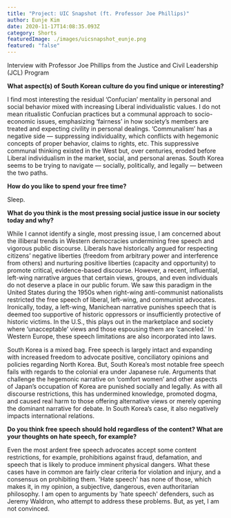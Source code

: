```yaml
---
title: "Project: UIC Snapshot (ft. Professor Joe Phillips)"
author: Eunje Kim
date: 2020-11-17T14:08:35.093Z
category: Shorts
featuredImage: ./images/uicsnapshot_eunje.png
featured: "false"
---
```

Interview with Professor Joe Phillips from the Justice and Civil Leadership (JCL) Program

**What aspect(s) of South Korean culture do you find unique or interesting?**

I find most interesting the residual ‘Confucian’ mentality in personal and social behavior mixed with increasing Liberal individualistic values. I do not mean ritualistic Confucian practices but a communal approach to socio-economic issues, emphasizing ‘fairness’ in how society’s members are treated and expecting civility in personal dealings. ‘Communalism’ has a negative side — suppressing individuality, which conflicts with hegemonic concepts of proper behavior, claims to rights, etc. This suppressive communal thinking existed in the West but, over centuries, eroded before Liberal individualism in the market, social, and personal arenas. South Korea seems to be trying to navigate — socially, politically, and legally — between the two paths.

**How do you like to spend your free time?**

Sleep.

**What do you think is the most pressing social justice issue in our society today and why?**

While I cannot identify a single, most pressing issue, I am concerned about the illiberal trends in Western democracies undermining free speech and vigorous public discourse. Liberals have historically argued for respecting citizens’ negative liberties (freedom from arbitrary power and interference from others) and nurturing positive liberties (capacity and opportunity) to promote critical, evidence-based discourse. However, a recent, influential, left-wing narrative argues that certain views, groups, and even individuals do not deserve a place in our public forum. We saw this paradigm in the United States during the 1950s when right-wing anti-communist nationalists restricted the free speech of liberal, left-wing, and communist advocates. Ironically, today, a left-wing, Manichean narrative punishes speech that is deemed too supportive of historic oppressors or insufficiently protective of historic victims. In the U.S., this plays out in the marketplace and society where ‘unacceptable’ views and those espousing them are ‘canceled.’ In Western Europe, these speech limitations are also incorporated into laws.

South Korea is a mixed bag. Free speech is largely intact and expanding with increased freedom to advocate positive, conciliatory opinions and policies regarding North Korea. But, South Korea’s most notable free speech fails with regards to the colonial era under Japanese rule. Arguments that challenge the hegemonic narrative on ‘comfort women’ and other aspects of Japan’s occupation of Korea are punished socially and legally. As with all discourse restrictions, this has undermined knowledge, promoted dogma, and caused real harm to those offering alternative views or merely opening the dominant narrative for debate. In South Korea’s case, it also negatively impacts international relations.

**Do you think free speech should hold regardless of the content? What are your thoughts on hate speech, for example?**

Even the most ardent free speech advocates accept some content restrictions, for example, prohibitions against fraud, defamation, and speech that is likely to produce imminent physical dangers. What these cases have in common are fairly clear criteria for violation and injury, and a consensus on prohibiting them. 'Hate speech' has none of those, which makes it, in my opinion, a subjective, dangerous, even authoritarian philosophy. I am open to arguments by 'hate speech' defenders, such as Jeremy Waldron, who attempt to address these problems. But, as yet, I am not convinced.